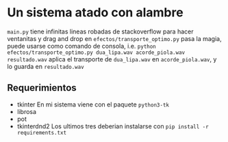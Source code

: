 # Un sistema atado con alambre
`main.py` tiene infinitas lineas robadas de stackoverflow para hacer ventanitas y drag and drop
en `efectos/transporte_optimo.py` pasa la magia, puede usarse como comando de consola, i.e.
`python efectos/transporte_optimo.py dua_lipa.wav acorde_piola.wav resultado.wav`
aplica el transporte de `dua_lipa.wav` en `acorde_piola.wav`, y lo guarda en `resultado.wav`

## Requerimientos
- tkinter
	En mi sistema viene con el paquete `python3-tk`
- librosa
- pot
- tkinterdnd2
Los ultimos tres deberian instalarse con `pip install -r requirements.txt`
